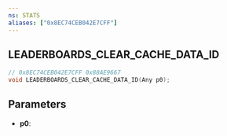 ```yaml
---
ns: STATS
aliases: ["0x8EC74CEB042E7CFF"]
---
```

## LEADERBOARDS_CLEAR_CACHE_DATA_ID

```c
// 0x8EC74CEB042E7CFF 0x88AE9667
void LEADERBOARDS_CLEAR_CACHE_DATA_ID(Any p0);
```


## Parameters
* **p0**: 

